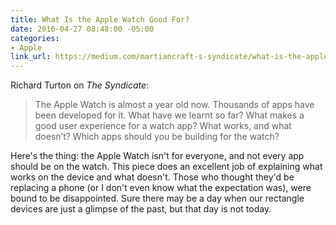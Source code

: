 ```yaml
---
title: What Is the Apple Watch Good For?
date: 2016-04-27 08:48:00 -05:00
categories:
- Apple
link_url: https://medium.com/martiancraft-s-syndicate/what-is-the-apple-watch-good-for-6bf037638620#.ww47ojq8a
---
```


Richard Turton on *The Syndicate*:

> The Apple Watch is almost a year old now. Thousands of apps have been developed for it. What have we learnt so far? What makes a good user experience for a watch app? What works, and what doesn’t? Which apps should you be building for the watch?

Here's the thing: the Apple Watch isn't for everyone, and not every app should be on the watch. This piece does an excellent job of explaining what works on the device and what doesn't. Those who thought they'd be replacing a phone (or I don't even know what the expectation was), were bound to be disappointed. Sure there may be a day when our rectangle devices are just a glimpse of the past, but that day is not today.

